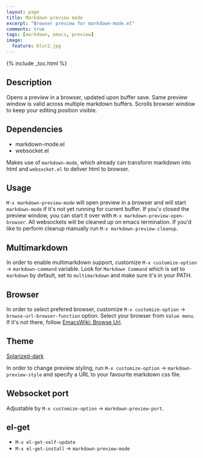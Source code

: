 ```yaml
---
layout: page
title: Markdown preview mode
excerpt: "Browser preview for markdown-mode.el"
comments: true
tags: [markdown, emacs, preview]
image:
  feature: blur2.jpg
---
```


{% include _toc.html %}

## Description
Opens a preview in a browser, updated upon buffer save.
Same preview window is valid across multiple markdown buffers.
Scrolls browser window to keep your editing position visible.

## Dependencies

* markdown-mode.el
* websocket.el

Makes use of `markdown-mode`, which already can transform markdown into html
and `websocket.el` to deliver html to browser.

## Usage

`M-x markdown-preview-mode` will open preview in a browser and will start `markdown-mode` if it's not yet running for current buffer. If you'v closed the preview window, you can start it over with `M-x markdown-preview-open-browser`. All websockets will be cleaned up on emacs termination. If you'd like to perform cleanup manually run `M-x markdown-preview-cleanup`.

## Multimarkdown

In order to enable multimarkdown support, customize
`M-x customize-option` -> `markdown-command` variable.
Look for `Markdown Command` which is set to `markdown` by default,
set to `multimarkdown` and make sure it's in your PATH.

## Browser

In order to select prefered browser, customize
`M-x customize-option` -> `browse-url-browser-function` option.
Select your browser from `Value menu`. If it's not there, follow [EmacsWiki: Browse Url](http://www.emacswiki.org/emacs/BrowseUrl).

## Theme

[Solarized-dark](http://thomasf.github.io/solarized-css/)

In order to change preview styling, run `M-x customize-option` -> `markdown-preview-style`
and specify a URL to your favourite markdown css file.

## Websocket port

Adjustable by `M-x customize-option` -> `markdown-preview-port`.

## el-get
* `M-x el-get-self-update`
* `M-x el-get-install` -> `markdown-preview-mode`
